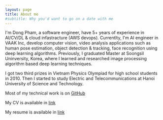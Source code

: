 ```yaml
---
layout: page
title: About me
#subtitle: Why you'd want to go on a date with me
---
```


I'm Dong Pham, a software engineer, have 5+ years of experience in AI/CV/DL & cloud infastracture (AWS devops). Currentlty, I'm AI engineer in VAAK Inc, develop computer vision, video analysis applications such as human pose estimation, object detection & tracking, face recognition using deep learning algorithms. Previously, I graduated Master at Soongsil Uninversity, Korea, where I learned and researched image processing algorithm based deep learning techniques.

I got two third prizes in Vietnam Physics Olympiad for high school students in 2010. Then I started to study Electric and Telecommunications at Hanoi University of Science and Technology.

Most of my technical work is on [GitHub](https://github.com/DongDem)

My CV is available in [link](https://drive.google.com/file/d/1VXZfHbwCKj3_8HmYgqoLxFtyePLRJUwm/view?usp=drive_link)

My resume is available in [link](https://drive.google.com/file/d/17roTJB4wHlIgvCmpYq2umJeCCYIUv6DR/view?usp=drive_link)

